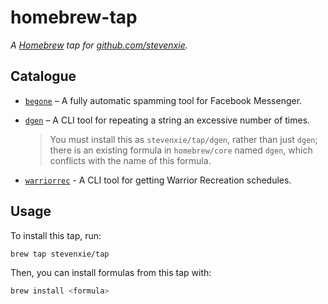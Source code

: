 # homebrew-tap

_A [Homebrew](https://brew.sh) tap for
[github.com/stevenxie](https://github.com/stevenxie)._

## Catalogue

- [`begone`](https://github.com/stevenxie/begone) – A fully automatic spamming
  tool for Facebook Messenger.

- [`dgen`](https://github.com/stevenxie/dgen) – A CLI tool for repeating a
  string an excessive number of times.

  > You must install this as `stevenxie/tap/dgen`, rather than just `dgen`;
  > there is an existing formula in `homebrew/core` named `dgen`, which
  > conflicts with the name of this formula.

- [`warriorrec`](https://github.com/stevenxie/warriorrec) - A CLI tool for
  getting Warrior Recreation schedules.

## Usage

To install this tap, run:

```bash
brew tap stevenxie/tap
```

Then, you can install formulas from this tap with:

```bash
brew install <formula>
```
